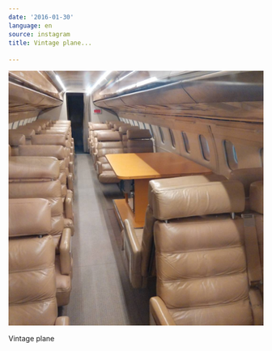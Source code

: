 ```yaml
---
date: '2016-01-30'
language: en
source: instagram
title: Vintage plane...

---
```


![](/uploads/instagram/201601/bd1f1375fcdd8eed67744a3181e4c21a.jpg)

Vintage plane
            